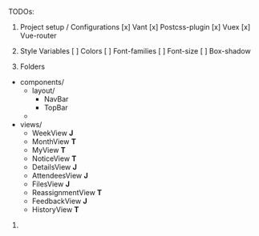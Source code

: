 TODOs:

1. Project setup / Configurations
   [x] Vant
   [x] Postcss-plugin
   [x] Vuex
   [x] Vue-router

2. Style Variables
   [ ] Colors
   [ ] Font-families
   [ ] Font-size
   [ ] Box-shadow

3. Folders

- components/
  - layout/
    - NavBar
    - TopBar
  -
- views/
  - WeekView **J**
  - MonthView **T**
  - MyView **T**
  - NoticeView **T**
  - DetailsView **J**
  - AttendeesView **J**
  - FilesView **J**
  - ReassignmentView **T**
  - FeedbackView **J**
  - HistoryView **T**

1.
